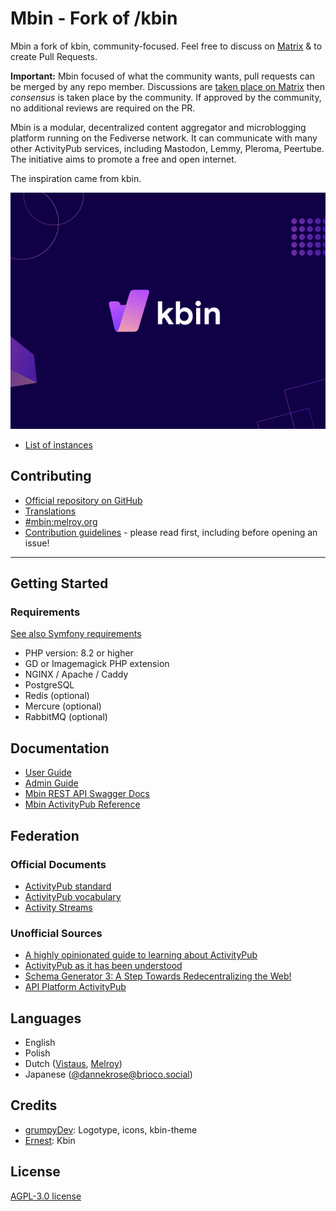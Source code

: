 # Mbin - Fork of /kbin

Mbin a fork of kbin, community-focused. Feel free to discuss on [Matrix](#mbin:melroy.org) & to create Pull Requests.

**Important:** Mbin focused of what the community wants, pull requests can be merged by any repo member. Discussions are [taken place on Matrix](#mbin:melroy.org) then _consensus_ is taken place by the community. If approved by the community, no additional reviews are required on the PR.

Mbin is a modular, decentralized content aggregator and microblogging platform running on the Fediverse network. It can
communicate with many other ActivityPub services, including Mastodon, Lemmy, Pleroma, Peertube. The initiative aims to
promote a free and open internet.

The inspiration came from kbin.

![Kbin logo](docs/images/kbin.png)

- [List of instances](https://fedidb.org/software/kbin)

## Contributing

- [Official repository on GitHub](https://github.com/MbinOrg/mbin)
- [Translations](https://hosted.weblate.org/projects/mbin/)
- [#mbin:melroy.org](https://matrix.to/#/#mbin:melroy.org)
- [Contribution guidelines](CONTRIBUTING.md) - please read first, including before opening an issue!

---

## Getting Started

### Requirements

[See also Symfony requirements](https://symfony.com/doc/current/setup.html#technical-requirements)

- PHP version: 8.2 or higher
- GD or Imagemagick PHP extension
- NGINX / Apache / Caddy
- PostgreSQL
- Redis (optional)
- Mercure (optional)
- RabbitMQ (optional)

## Documentation

- [User Guide](docs/user_guide.md)
- [Admin Guide](docs/admin_guide.md)
- [Mbin REST API Swagger Docs](https://kbin.melroy.org/api/docs)
- [Mbin ActivityPub Reference](https://fedidevs.org/projects/kbin/)

## Federation

### Official Documents

- [ActivityPub standard](https://www.w3.org/TR/activitypub/)
- [ActivityPub vocabulary](https://www.w3.org/TR/activitystreams-vocabulary/)
- [Activity Streams](https://www.w3.org/TR/activitystreams-core/)

### Unofficial Sources

- [A highly opinionated guide to learning about ActivityPub](https://tinysubversions.com/notes/reading-activitypub/)
- [ActivityPub as it has been understood](https://flak.tedunangst.com/post/ActivityPub-as-it-has-been-understood)
- [Schema Generator 3: A Step Towards Redecentralizing the Web!](https://dunglas.fr/2021/01/schema-generator-3-a-step-towards-redecentralizing-the-web/)
- [API Platform ActivityPub](https://github.com/api-platform/activity-pub)

## Languages

- English
- Polish
- Dutch ([Vistaus](https://github.com/Vistaus), [Melroy](https://github.com/melroy89))
- Japanese ([@dannekrose@brioco.social](https://brioco.social/@dannekrose))

## Credits

- [grumpyDev](https://karab.in/u/grumpyDev): Logotype, icons, kbin-theme
- [Ernest](https://codeberg.org/ernest): Kbin

## License

[AGPL-3.0 license](LICENSE)
